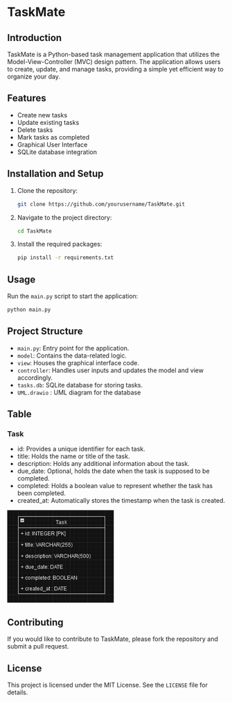 # TaskMate

## Introduction

TaskMate is a Python-based task management application that utilizes the Model-View-Controller (MVC) design pattern. The application allows users to create, update, and manage tasks, providing a simple yet efficient way to organize your day.

## Features

- Create new tasks
- Update existing tasks
- Delete tasks
- Mark tasks as completed
- Graphical User Interface
- SQLite database integration

## Installation and Setup

1. Clone the repository:  
   ```bash
   git clone https://github.com/yourusername/TaskMate.git
   ```
2. Navigate to the project directory:  
   ```bash
   cd TaskMate
   ```
3. Install the required packages:  
   ```bash
   pip install -r requirements.txt
   ```

## Usage

Run the `main.py` script to start the application:
```bash
python main.py
```

## Project Structure

- `main.py`: Entry point for the application.
- `model`: Contains the data-related logic.
- `view`: Houses the graphical interface code.
- `controller`: Handles user inputs and updates the model and view accordingly.
- `tasks.db`: SQLite database for storing tasks.
- `UML.drawio` : UML diagram for the database

## Table

### Task

- id: Provides a unique identifier for each task.
- title: Holds the name or title of the task.
- description: Holds any additional information about the task.
- due_date: Optional, holds the date when the task is supposed to be completed.
- completed: Holds a boolean value to represent whether the task has been completed.
- created_at: Automatically stores the timestamp when the task is created.

![Diagram](assets/diagram.png)

## Contributing

If you would like to contribute to TaskMate, please fork the repository and submit a pull request.

## License

This project is licensed under the MIT License. See the `LICENSE` file for details.